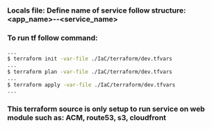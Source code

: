 ### Locals file: Define name of service follow structure: <app_name>-<environment>-<service_name>

### To run tf follow command:
```bash
...
$ terraform init -var-file ./IaC/terraform/dev.tfvars
...
$ terraform plan -var-file ./IaC/terraform/dev.tfvars
...
$ terraform apply -var-file ./IaC/terraform/dev.tfvars
...
```

### This terraform source is only setup to run service on web module such as: ACM, route53, s3, cloudfront


